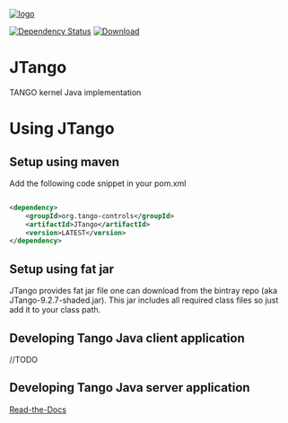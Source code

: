 [![logo](http://www.tango-controls.org/static/tango/img/logo_tangocontrols.png)](http://www.tango-controls.org)

[![Dependency Status](https://www.versioneye.com/user/projects/592bf375a8a0560033ef3698/badge.svg?style=flat-square)](https://www.versioneye.com/user/projects/592bf375a8a0560033ef3698)
[![Download](https://api.bintray.com/packages/tango-controls/maven/JTango/images/download.svg) ](https://bintray.com/tango-controls/maven/JTango/_latestVersion)

# JTango

TANGO kernel Java implementation

# Using JTango

## Setup using maven

Add the following code snippet in your pom.xml


```xml

<dependency>
    <groupId>org.tango-controls</groupId>
    <artifactId>JTango</artifactId>
    <version>LATEST</version>
</dependency>

```

## Setup using fat jar

JTango provides fat jar file one can download from the bintray repo (aka JTango-9.2.7-shaded.jar). This jar includes all required class files so just add it to your class path.

## Developing Tango Java client application

//TODO

## Developing Tango Java server application

[Read-the-Docs](http://tango-controls.readthedocs.io/en/latest/java-server-guide/index.html)
